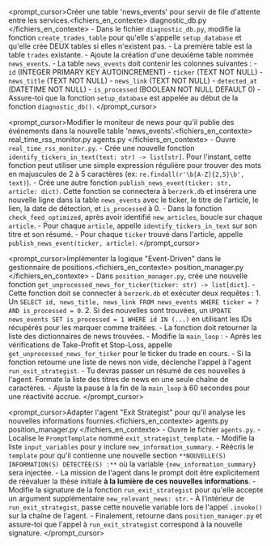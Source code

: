 <prompt_cursor><objectif>Créer une table 'news_events' pour servir de file d'attente entre les services.</objectif><fichiers_en_contexte>
    diagnostic_db.py
  </fichiers_en_contexte><tache>
    - Dans le fichier `diagnostic_db.py`, modifie la fonction `create_trades_table` pour qu'elle s'appelle `setup_database` et qu'elle crée DEUX tables si elles n'existent pas.
    - La première table est la table `trades` existante.
    - Ajoute la création d'une deuxième table nommée `news_events`.
    - La table `news_events` doit contenir les colonnes suivantes :
        - `id` (INTEGER PRIMARY KEY AUTOINCREMENT)
        - `ticker` (TEXT NOT NULL)
        - `news_title` (TEXT NOT NULL)
        - `news_link` (TEXT NOT NULL)
        - `detected_at` (DATETIME NOT NULL)
        - `is_processed` (BOOLEAN NOT NULL DEFAULT 0)
    - Assure-toi que la fonction `setup_database` est appelée au début de la fonction `diagnostic_db()`.
  </tache></prompt_cursor>


  <prompt_cursor><objectif>Modifier le moniteur de news pour qu'il publie des événements dans la nouvelle table 'news_events'.</objectif><fichiers_en_contexte>
    real_time_rss_monitor.py
    agents.py
  </fichiers_en_contexte><tache>
    - Ouvre `real_time_rss_monitor.py`.
    - Crée une nouvelle fonction `identify_tickers_in_text(text: str) -> list[str]`. Pour l'instant, cette fonction peut utiliser une simple expression régulière pour trouver des mots en majuscules de 2 à 5 caractères (ex: `re.findall(r'\b[A-Z]{2,5}\b', text)`).
    - Crée une autre fonction `publish_news_event(ticker: str, article: dict)`. Cette fonction se connectera à `berzerk.db` et insérera une nouvelle ligne dans la table `news_events` avec le ticker, le titre de l'article, le lien, la date de détection, et `is_processed` à 0.
    - Dans la fonction `check_feed_optimized`, après avoir identifié `new_articles`, boucle sur chaque `article`.
    - Pour chaque `article`, appelle `identify_tickers_in_text` sur son titre et son résumé.
    - Pour chaque `ticker` trouvé dans l'article, appelle `publish_news_event(ticker, article)`.
  </tache></prompt_cursor>


  <prompt_cursor><objectif>Implémenter la logique "Event-Driven" dans le gestionnaire de positions.</objectif><fichiers_en_contexte>
    position_manager.py
  </fichiers_en_contexte><tache>
    - Dans `position_manager.py`, crée une nouvelle fonction `get_unprocessed_news_for_ticker(ticker: str) -> list[dict]`.
    - Cette fonction doit se connecter à `berzerk.db` et exécuter deux requêtes :
        1.  Un `SELECT id, news_title, news_link FROM news_events WHERE ticker = ? AND is_processed = 0`.
        2.  Si des nouvelles sont trouvées, un `UPDATE news_events SET is_processed = 1 WHERE id IN (...)` en utilisant les IDs récupérés pour les marquer comme traitées.
    - La fonction doit retourner la liste des dictionnaires de news trouvées.
    - Modifie la `main_loop` :
        - Après les vérifications de Take-Profit et Stop-Loss, appelle `get_unprocessed_news_for_ticker` pour le ticker du trade en cours.
        - Si la fonction retourne une liste de news non vide, déclenche l'appel à l'agent `run_exit_strategist`.
        - Tu devras passer un résumé de ces nouvelles à l'agent. Formate la liste des titres de news en une seule chaîne de caractères.
    - Ajuste la pause à la fin de la `main_loop` à 60 secondes pour une réactivité accrue.
  </tache></prompt_cursor>


  <prompt_cursor><objectif>Adapter l'agent "Exit Strategist" pour qu'il analyse les nouvelles informations fournies.</objectif><fichiers_en_contexte>
    agents.py
    position_manager.py
  </fichiers_en_contexte><tache>
    - Ouvre le fichier `agents.py`.
    - Localise le `PromptTemplate` nommé `exit_strategist_template`.
    - Modifie la liste `input_variables` pour y inclure `new_information_summary`.
    - Réécris le `template` pour qu'il contienne une nouvelle section `**NOUVELLE(S) INFORMATION(S) DÉTECTÉE(S) :**` où la variable `{new_information_summary}` sera injectée.
    - La mission de l'agent dans le prompt doit être explicitement de réévaluer la thèse initiale **à la lumière de ces nouvelles informations**.
    - Modifie la signature de la fonction `run_exit_strategist` pour qu'elle accepte un argument supplémentaire `new_relevant_news: str`.
    - À l'intérieur de `run_exit_strategist`, passe cette nouvelle variable lors de l'appel `.invoke()` sur la chaîne de l'agent.
    - Finalement, retourne dans `position_manager.py` et assure-toi que l'appel à `run_exit_strategist` correspond à la nouvelle signature.
  </tache></prompt_cursor>